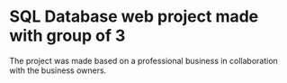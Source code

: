 # SQL Database web project made with group of 3
The project was made based on a professional business in collaboration with the business owners.
